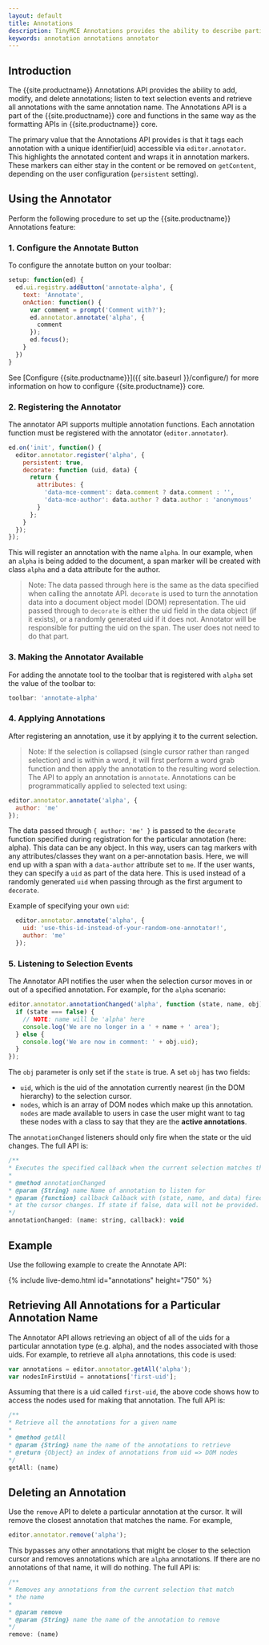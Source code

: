 ```yaml
---
layout: default
title: Annotations
description: TinyMCE Annotations provides the ability to describe particular features or add general information to a piece of content and creates identifiers for each added annotation.
keywords: annotation annotations annotator
---
```


## Introduction

The {{site.productname}} Annotations API provides the ability to add, modify, and delete annotations; listen to text selection events and retrieve all annotations with the same annotation name. The Annotations API is a part of the {{site.productname}} core and functions in the same way as the formatting APIs in {{site.productname}} core.

The primary value that the Annotations API provides is that it tags each annotation with a unique identifier(uid) accessible via `editor.annotator`. This highlights the annotated content and wraps it in annotation markers. These markers can either stay in the content or be removed on `getContent`, depending on the user configuration (`persistent` setting).

## Using the Annotator

Perform the following procedure to set up the {{site.productname}} Annotations feature:

### 1. Configure the Annotate Button

To configure the annotate button on your toolbar:


```js
setup: function(ed) {
  ed.ui.registry.addButton('annotate-alpha', {
    text: 'Annotate',
    onAction: function() {
      var comment = prompt('Comment with?');
      ed.annotator.annotate('alpha', {
        comment
      });
      ed.focus();
    }
  })
}
```

See [Configure {{site.productname}}]({{ site.baseurl }}/configure/) for more information on how to configure {{site.productname}} core.

### 2. Registering the Annotator

The annotator API supports multiple annotation functions. Each annotation function must be registered with the annotator (`editor.annotator`).

```js
ed.on('init', function() {
  editor.annotator.register('alpha', {
    persistent: true,
    decorate: function (uid, data) {
      return {
        attributes: {
          'data-mce-comment': data.comment ? data.comment : '',
          'data-mce-author': data.author ? data.author : 'anonymous'
        }
      };
    }
  });
});
```

This will register an annotation with the name `alpha`. In our example, when an `alpha` is being added to the document, a span marker will be created with class `alpha` and a data attribute for the author.

> Note: The data passed through here is the same as the data specified when calling the annotate API. `decorate` is used to turn the annotation data into a document object model (DOM) representation.
The uid passed through to `decorate` is either the uid field in the data object (if it exists), or a randomly generated uid if it does not. Annotator will be responsible for putting the uid on the span. The user does not need to do that part.

### 3. Making the Annotator Available

For adding the annotate tool to the toolbar that is registered with `alpha` set the value of the toolbar to:

```js
toolbar: 'annotate-alpha'
```

### 4. Applying Annotations

After registering an annotation, use it by applying it to the current selection.

> Note: If the selection is collapsed (single cursor rather than ranged selection) and is within a word, it will first perform a word grab function and then apply the annotation to the resulting word selection.
The API to apply an annotation is `annotate`.  Annotations can be programmatically applied to selected text using:

```js
editor.annotator.annotate('alpha', {
  author: 'me'
});
```

The data passed through `{ author: 'me' }` is passed to the `decorate` function specified during registration for the particular annotation (here: alpha). This data can be any object. In this way, users can tag markers with any attributes/classes they want on a per-annotation basis. Here, we will end up with a span with a `data-author` attribute set to `me`. If the user wants, they can specify a `uid` as part of the data here. This is used instead of a randomly generated `uid` when passing through as the first argument to `decorate`.

Example of specifying your own `uid`:

```js
  editor.annotator.annotate('alpha', {
    uid: 'use-this-id-instead-of-your-random-one-annotator!',
    author: 'me'
  });
```

### 5. Listening to Selection Events

The Annotator API notifies the user when the selection cursor moves in or out of a specified annotation. For example, for the `alpha` scenario:

```js
editor.annotator.annotationChanged('alpha', function (state, name, obj) {
  if (state === false) {
    // NOTE: name will be 'alpha' here
    console.log('We are no longer in a ' + name + ' area');
  } else {
    console.log('We are now in comment: ' + obj.uid);
  }
});
```

The `obj` parameter is only set if the `state` is true. A set `obj` has two fields:

* `uid`, which is the uid of the annotation currently nearest (in the DOM hierarchy) to the selection cursor.
* `nodes`, which is an array of DOM nodes which make up this annotation. `nodes` are made available to users in case the user might want to tag these nodes with a class to say that they are the **active annotations**.

The `annotationChanged` listeners should only fire when the state or the uid changes. The full API is:

```js
/**
* Executes the specified callback when the current selection matches the annotation or not.
*
* @method annotationChanged
* @param {String} name Name of annotation to listen for
* @param {function} callback Calback with (state, name, and data) fired when the annotation
* at the cursor changes. If state if false, data will not be provided.
*/
annotationChanged: (name: string, callback): void
```

## Example

Use the following example to create the Annotate API:

{% include live-demo.html id="annotations" height="750" %}

## Retrieving All Annotations for a Particular Annotation Name

The Annotator API allows retrieving an object of all of the uids for a particular annotation type (e.g. alpha), and the nodes associated with those uids. For example, to retrieve all `alpha` annotations, this code is used:

```js
var annotations = editor.annotator.getAll('alpha');
var nodesInFirstUid = annotations['first-uid'];
```

Assuming that there is a uid called `first-uid`, the above code shows how to access the nodes used for making that annotation. The full API is:

```js
/**
* Retrieve all the annotations for a given name
*
* @method getAll
* @param {String} name the name of the annotations to retrieve
* @return {Object} an index of annotations from uid => DOM nodes
*/
getAll: (name)
```

## Deleting an Annotation

Use the `remove` API to delete a particular annotation at the cursor. It will remove the closest annotation that matches the name. For example,

```js
editor.annotator.remove('alpha');
```

This bypasses any other annotations that might be closer to the selection cursor and removes annotations which are `alpha` annotations. If there are no annotations of that name, it will do nothing. The full API is:

```js
/**
* Removes any annotations from the current selection that match
* the name
*
* @param remove
* @param {String} name the name of the annotation to remove
*/
remove: (name)
```

